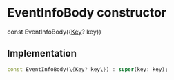 


# EventInfoBody constructor






const
EventInfoBody(\{[Key](https://api.flutter.dev/flutter/foundation/Key-class.html)? key\})





## Implementation

```dart
const EventInfoBody(\{Key? key\}) : super(key: key);
```







